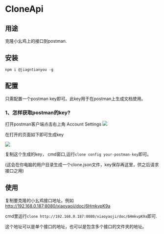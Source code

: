 # CloneApi

## 用途

克隆小幺鸡上的接口到postman.

## 安装

`npm i @jiagntianyou -g`

## 配置

只需配置一个postman key即可。此key用于在postman上生成文档使用。
### 1、怎样获取postman的key?
打开postman客户端点击右上角 Account Settings
![](https://cdn.jsdelivr.net/gh/jiangtianyou/ImageBase/2019/postman_key1.png)

在打开的页面如下即可生成key

![](https://cdn.jsdelivr.net/gh/jiangtianyou/ImageBase/2019/20191119095009.png)

复制这个生成的key， cmd窗口,运行`clone config your-postman-key`即可。

(这会在你电脑的用户目录生成一个clone.json文件，key保存再这里，供之后请求接口之用)


## 使用

复制要克隆的小幺鸡接口地址。例如 http://192.168.0.187:8080/xiaoyaoji/doc/6HmkvpK9a

cmd里运行`clone http://192.168.0.187:8080/xiaoyaoji/doc/6HmkvpK9a`即可.

这个地址可以是单个接口的地址，也可以是包含多个接口的文件夹的地址。